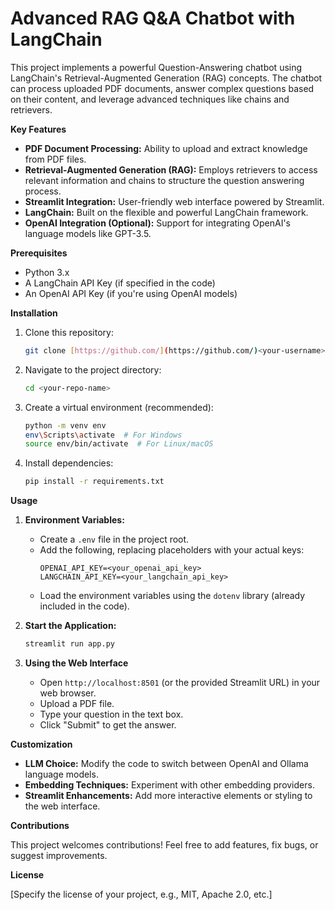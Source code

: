 # Advanced RAG Q&A Chatbot with LangChain

This project implements a powerful Question-Answering chatbot using LangChain's Retrieval-Augmented Generation (RAG) concepts. The chatbot can process uploaded PDF documents, answer complex questions based on their content, and leverage advanced techniques like chains and retrievers.

**Key Features**

*   **PDF Document Processing:** Ability to upload and extract knowledge from PDF files.
*   **Retrieval-Augmented Generation (RAG):** Employs retrievers to access relevant information and chains to structure the question answering process.
*   **Streamlit Integration:** User-friendly web interface powered by Streamlit.
*   **LangChain:** Built on the flexible and powerful LangChain framework.
*   **OpenAI Integration (Optional):** Support for integrating OpenAI's language models like GPT-3.5.

**Prerequisites**

*   Python 3.x
*   A LangChain API Key (if specified in the code)
*   An OpenAI API Key (if you're using OpenAI models)

**Installation**

1.  Clone this repository:
    ```bash
    git clone [https://github.com/](https://github.com/)<your-username>/<your-repo-name>
    ```
2.  Navigate to the project directory:
    ```bash
    cd <your-repo-name>
    ```
3.  Create a virtual environment (recommended):
    ```bash
    python -m venv env
    env\Scripts\activate  # For Windows
    source env/bin/activate  # For Linux/macOS
    ```
4.  Install dependencies:
    ```bash
    pip install -r requirements.txt
    ```

**Usage**

1.  **Environment Variables:**
    *   Create a `.env` file in the project root.
    *   Add the following, replacing placeholders with your actual keys:
        ```
        OPENAI_API_KEY=<your_openai_api_key>
        LANGCHAIN_API_KEY=<your_langchain_api_key>
        ```
    *   Load the environment variables using the `dotenv` library (already included in the code).

2.  **Start the Application:**
    ```bash
    streamlit run app.py 
    ```

3.  **Using the Web Interface**
    *   Open `http://localhost:8501` (or the provided Streamlit URL) in your web browser.
    *   Upload a PDF file.
    *   Type your question in the text box.
    *   Click "Submit" to get the answer.

**Customization**

*   **LLM Choice:** Modify the code to switch between OpenAI and Ollama language models.
*   **Embedding Techniques:** Experiment with other embedding providers.
*   **Streamlit Enhancements:** Add more interactive elements or styling to the web interface.

**Contributions**

This project welcomes contributions! Feel free to add features, fix bugs, or suggest improvements.

**License**

[Specify the license of your project, e.g., MIT, Apache 2.0, etc.]

